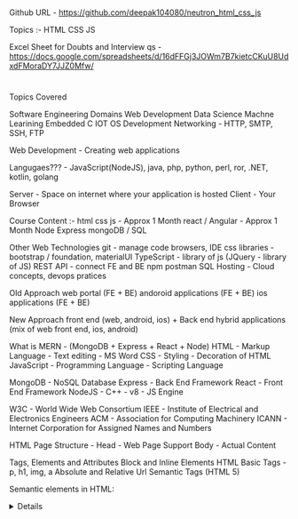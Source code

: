 # ###################################
Github URL - https://github.com/deepak104080/neutron_html_css_js

Topics :-
HTML
CSS
JS


Excel Sheet for Doubts and Interview qs - https://docs.google.com/spreadsheets/d/16dFFGj3JOWm7B7kietcCKuU8UdxdFMoraDY7JJZ0Mfw/


# ##################################

Topics Covered


Software Engineering Domains
Web Development
Data Science
Machne Learining
Embedded C
IOT
OS Development
Networking - HTTP, SMTP, SSH, FTP


Web Development - Creating web applications


Langugaes??? - JavaScript(NodeJS), java, php, python, perl, ror, .NET, kotlin, golang


Server - Space on internet where your application is hosted
Client - Your Browser



Course Content :-
html
css
js - Approx 1 Month
react / Angular - Approx 1 Month
Node
Express
mongoDB / SQL

Other Web Technologies
git - manage code
browsers, IDE
css libraries - bootstrap / foundation, materialUI
TypeScript - library of js (JQuery - library of JS)
REST API - connect FE and BE
npm
postman
SQL
Hosting - Cloud concepts, devops pratices



Old Approach
web portal (FE + BE)
andoroid applications (FE + BE)
ios applications (FE + BE)

New Approach
front end (web, android, ios) + Back end
hybrid applications (mix of web front end, ios, android)





What is MERN - (MongoDB + Express + React + Node)
HTML - Markup Language - Text editing - MS Word
CSS - Styling - Decoration of HTML
JavaScript - Programming Language - Scripting Language


MongoDB - NoSQL Database
Express - Back End Framework
React - Front End Framework
NodeJS - C++ - v8 - JS Engine


W3C - World Wide Web Consortium
IEEE - Institute of Electrical and Electronics Engineers
ACM - Association for Computing Machinery
ICANN - Internet Corporation for Assigned Names and Numbers



HTML Page Structure - 
Head - Web Page Support
Body - Actual Content


Tags, Elements and Attributes
Block and Inline Elements
HTML Basic Tags - p, h1, img, a
Absolute and Relative Url
Semantic Tags (HTML 5)

Semantic elements in HTML:
<article>
<aside>
<details>
<figcaption>
<figure>
<footer>
<header>
<main>
<mark>
<nav>
<section>
<summary>
<time>

List - ol, ul
Table
Forms


Read - GET vs POST - HTML Form Submission




-------------------------------------------


JS - JavaScript - Netscape - Brendan Eich


C/C++ - compiler, interprter - gcc
Java - .java (JDK, JRE, JVM)

JS - JavaScript Engine
Chrome - v8
Firefox - Surveymonkey


Browser - (v8) - scripting langugae
NodeJS - (v8) - programming language

NodeJS - Written in C++ - (v8 + node packages + libuv ) - 2009


client - browser
server - back-end/hosting

------------------------------------


programming - software developer - domains
--web developer
--data analyst/scientist (SQL, Query langugae)
--ethical hackers (programming, databases)
--iot (embedded c, java, .DET, C++)
--ai (python, iot, sql)
--machine learning
--dev of os (C/C++)
-- dev os hardware based applications


--------------------------------------------


How to decide technology :-
older software
resources
server and databases
speed, application criticality
number of users
trending
community
future

--------------------------------------


Programming Language Stacks :-
js stack - combination of technologies
java stack
python stack
ror
golang
php stacks
.NET



Apache - tool - virtual server
Dev + Ops - operations on Dev (Cloud)



JavaScript Stacks :-

Front end framework/libraries - React, Angular, Viu, backboneJS, Meteor. jQuery
Back end framework - express, Koa, nextJs, Blitzjs
Database - sql, mongodb

MERN - MongoDB Express React NodeJS
MEAN - MongoDB Express Angular NodeJS


How to run JS :-
online tool/console - jsfiddle, codepen
.js files - 1) node - js file, 2) browser - attach js file with html and then run



Variables - https://jsfiddle.net/deepak104080/06d2Lwr1/1/
Function - https://jsfiddle.net/deepak104080/kcarsv03/2/
Scope - https://jsfiddle.net/deepak104080/8cy5aet9/3/

var let const - https://jsfiddle.net/deepak104080/erpdsjx5/2/
Hoisting - https://jsfiddle.net/deepak104080/jh2krge1/1/
if else - https://jsfiddle.net/deepak104080/7s1L69h5/2/

Loop, Var Misc - https://jsfiddle.net/deepak104080/4dpfv2cq/6/
Type Conversion and Coercion - https://jsfiddle.net/deepak104080/bk3cvtyL/2/
Array Methods - https://jsfiddle.net/deepak104080/1mbn2r5L/3/


ES6 - https://jsfiddle.net/deepak104080/kL1q75tr/7/
Arrow Function - https://jsfiddle.net/deepak104080/us7pv861/5/


12th April 2022 - Tuesday
ES6 2 - https://jsfiddle.net/deepak104080/mbay7tz6/6/
Closure - https://jsfiddle.net/deepak104080/4sm3g1dc/6/


13th April 2022 - wednesday
Closure Example - https://jsfiddle.net/deepak104080/n01prehf/18/
Array Methods - https://jsfiddle.net/deepak104080/fc2kwevn/3/


14th April 2022 - Thursday
Array map reduce filter - https://jsfiddle.net/deepak104080/tsdxrok6/1/
Object - https://jsfiddle.net/deepak104080/oznb3xje/2/
Assignments - https://jsfiddle.net/deepak104080/6xkw5n2v/17/


15th April 2022 - Friday
Bootstrap - Include in files - bootstrap.html
Object methods - https://jsfiddle.net/deepak104080/kfngp241/6/
Deep copy vs shallow copy - https://jsfiddle.net/deepak104080/72mjLqpa/2/
Date, String, Math - https://jsfiddle.net/deepak104080/92mzu8fx/4/
Data Input using NodeJS - https://shobhitsingh29.medium.com/getting-started-on-codechef-using-javascript-4529be3d8255
Objects - https://developer.mozilla.org/en-US/docs/Web/JavaScript/Reference/Global_Objects/Object
String - https://developer.mozilla.org/en-US/docs/Web/JavaScript/Reference/Global_Objects/String
Array - https://developer.mozilla.org/en-US/docs/Web/JavaScript/Reference/Global_Objects/Array



18th April 2022 - Monday
DOM - https://upload.wikimedia.org/wikipedia/commons/thumb/5/5a/DOM-model.svg/1200px-DOM-model.svg.png



19th April 2022 - Tuesday
Internal Files


20th April 2022 - Wednesday
Function Curry - https://jsfiddle.net/deepak104080/oxv68hL2/2/
Git Commands - https://jsfiddle.net/deepak104080/ry5pn3ad/1/
Questions - https://jsfiddle.net/deepak104080/Lqsa08hz/4/
Assignments - https://jsfiddle.net/deepak104080/pog72jd5/3/
iFrame - https://www.geeksforgeeks.org/html-dom-iframe-object/
Netlify Deploy


21st April 2022 - Thursday
Event Propogation - Bubbling and Capturing - https://jsfiddle.net/deepak104080/th8xs127/7/
DOM Assignments - https://jsfiddle.net/deepak104080/5vgnw674/4/
Async JS - https://jsfiddle.net/deepak104080/ycn0ud37/4/



HOF
Event Loop
setInterval
Callback
Promise
Async Awaut
API Call - fetch, axios
Prototype and Inheritance, Polyfill
OOPS and Constructor
ES6 - All methods
Trciky
Qs
Map, Set
Assignments
Chrome Extensions
Mini Project
Major Projects